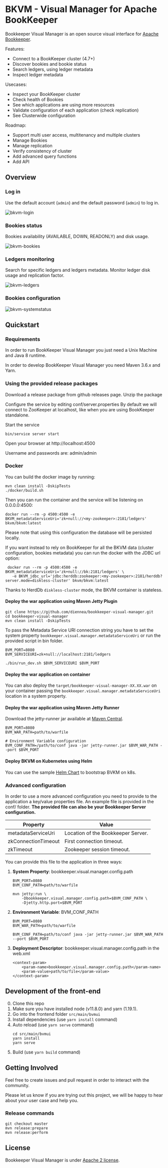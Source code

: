 # BKVM - Visual Manager for Apache BookKeeper

Bookkeeper Visual Manager is an open source visual interface for [Apache
Bookkeeper](https://bookkeeper.apache.org/).

Features:
- Connect to a BookKeeper cluster (4.7+)
- Discover bookies and bookie status
- Search ledgers, using ledger metadata
- Inspect ledger metadata

Usecases:
- Inspect your BookKeeper cluster
- Check health of Bookies
- See which applications are using more resources
- Validate configuration of each application (check replication)
- See Clusterwide configuration

Roadmap:
- Support multi user access, multitenancy and multiple clusters
- Manage Bookies
- Manage replication
- Verify consistency of cluster
- Add advanced query functions
- Add API

## Overview

### Log in

Use the default account (`admin`) and the default password (`admin`) to log in.

![bkvm-login](docs/img/bkvm-login.png)

### Bookies status

Bookies availability (AVAILABLE, DOWN, READONLY) and disk usage.

![bkvm-bookies](docs/img/bkvm-bookies.png)

### Ledgers monitoring

Search for specific ledgers and ledgers metadata. Monitor ledger disk usage and replication factor.

![bkvm-ledgers](docs/img/bkvm-ledgers.png)

### Bookies configuration

![bkvm-systemstatus](docs/img/bkvm-systemstatus.png)

## Quickstart

### Requirements

In order to run BookKeeper Visual Manager you just need a Unix Machine and Java 8 runtime.

In order to develop BookKeeper Visual Manager you need Maven 3.6.x and Yarn.

### Using the provided release packages

Download a release package from github releases page.
Unzip the package

Configure the service by editing conf/server.properties
By default we will connect to ZooKeeper at localhost, like when you are using BookKeeper standalone.

Start the service

~~~~
bin/service server start
~~~~

Open your browser at
http://localhost:4500

Username and passwords are: admin/admin

### Docker
You can build the docker image by running:
```
mvn clean install -DskipTests
./docker/build.sh
```

Then you can run the container and the service will be listening on 0.0.0.0:4500:
```
docker run --rm -p 4500:4500 -e BKVM_metadataServiceUri='zk+null://<my-zookeeper>:2181/ledgers' bkvm/bkvm:latest
```
Please note that using this configuration the database will be persisted locally.

If you want instead to rely on BookKeeper for all the BKVM data (cluster configuration, bookies metadata) you can run the docker with the JDBC url option:
```
 docker run --rm -p 4500:4500 -e BKVM_metadataServiceUri='zk+null://bk:2181/ledgers' \
   -e BKVM_jdbc_url='jdbc:herddb:zookeeper:<my-zookeeper>:2181/herddb?server.mode=diskless-cluster' bkvm/bkvm:latest
```
Thanks to HerdDb `diskless-cluster` mode, the BKVM container is stateless.


#### Deploy the war application using Maven Jetty Plugin
~~~~
git clone https://github.com/diennea/bookkeeper-visual-manager.git
cd bookkeeper-visual-manager
mvn clean install -DskipTests
~~~~

To pass the Metadata Service URI connection string you have to set the system property
`bookkeeper.visual.manager.metadataServiceUri` or run the provided script in bin
folder.

~~~~
BVM_PORT=8080
BVM_SERVICEURI=zk+null://localhost:2181/ledgers

./bin/run_dev.sh $BVM_SERVICEURI $BVM_PORT
~~~~

#### Deploy the war application on container

You can also deploy the `target/bookkeeper-visual-manager-XX.XX.war` on your
container passing the `bookkeeper.visual.manager.metadataServiceUri` location in a system property.

#### Deploy the war application using Maven Jetty Runner

Download the jetty-runner jar available at [Maven
Central](https://repo1.maven.org/maven2/org/eclipse/jetty/jetty-runner/).

~~~~
BVM_PORT=8080
BVM_WAR_PATH=path/to/warfile

# Environment Variable configuration
BVM_CONF_PATH=/path/to/conf java -jar jetty-runner.jar $BVM_WAR_PATH --port $BVM_PORT
~~~~


#### Deploy BKVM on Kubernetes using Helm

You can use the sample [Helm Chart](kubernetes/README.md) to bootstrap BVKM on k8s.


### Advanced configuration

In order to use a more advanced configuration you need to provide to the
application a key/value properties file. An example file is provided in the conf/ folder.
**The provided file can also be your Bookkeeper Server configuration.**

| Property             | Value                              |
|----------------------|------------------------------------|
| metadataServiceUri   | Location of the Bookkeeper Server. |
| zkConnectionTimeout  | First connection timeout.          |
| zkTimeout            | Zookeeper session timeout.         |

You can provide this file to the application in three ways:
1. **System Property**: bookkeeper.visual.manager.config.path
    ~~~~
    BVM_PORT=8080
    BVM_CONF_PATH=path/to/warfile

    mvn jetty:run \
        -Dbookkeeper.visual.manager.config.path=$BVM_CONF_PATH \
        -Djetty.http.port=$BVM_PORT
    ~~~~
2. **Environment Variable**: BVM_CONF_PATH
    ~~~~
    BVM_PORT=8080
    BVM_WAR_PATH=path/to/warfile

    BVM_CONF_PATH=path/to/conf java -jar jetty-runner.jar $BVM_WAR_PATH --port $BVM_PORT
    ~~~~
3. **Deployment Descriptor**: bookkeeper.visual.manager.config.path in the web.xml
    ~~~~
    <context-param>
        <param-name>bookkeeper.visual.manager.config.path</param-name>
        <param-value>path/to/file</param-value>
    </context-param>
    ~~~~

## Development of the front-end

0. Clone this repo
0. Make sure you have installed node (v11.8.0) and yarn (1.19.1).
0. Go into the frontend folder `src/main/bvmui`
0. Install dependencies (use `yarn install` command)
0. Auto reload (use `yarn serve` command)
    ~~~~
    cd src/main/bvmui
    yarn install
    yarn serve
    ~~~~
0. Build (use `yarn build` command)

## Getting Involved

Feel free to create issues and pull request in order to interact with the community.

Please let us know if you are trying out this project, we will be happy to hear about your user case and help you.

### Release commands
```
git checkout master
mvn release:prepare
mvn release:perform
```

## License

Bookkeeper Visual Manager is under [Apache 2 license](http://www.apache.org/licenses/LICENSE-2.0.html).
